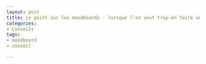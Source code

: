 ```yaml
---
layout: post
title: Le point sur les moodboards - lorsque l'on veut trop en faire une œuvre d'art
categories:
- Conseils
tags:
- moodboard
- conseil

---
```

